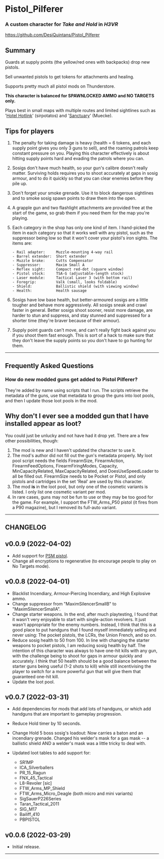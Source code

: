 # Pistol_Pilferer
### A custom character for _Take and Hold_ in _H3VR_

<https://github.com/DesiQuintans/Pistol_Pilferer>

## Summary 

Guards at supply points (the yellow/red ones with backpacks) drop new pistols.

Sell unwanted pistols to get tokens for attachments and healing.

Supports pretty much all pistol mods on Thunderstore.

**This character is balanced for SPAWNLOCKED AMMO and NO TARGETS only.**

Plays best in small maps with multiple routes and limited sightlines such as 
'[Hotel Hotlink][hotel]' (sirpotatos) and '[Sanctuary][sanct]' (Muecke).


## Tips for players

1.  The penalty for taking damage is heavy (health = 6 tokens, and each supply 
    point gives you only 3 guns to sell), and the roaming patrols keep constant 
    pressure on you. Playing this character effectively is about hitting supply 
    points hard and evading the patrols where you can.

2.  Sosigs don't have much health, so your gun's calibre doesn't really matter. 
    Surviving holds requires you to shoot accurately at gaps in sosig armour, 
    and to do it quickly so that you can clear enemies before they pile up. 

3.  Don't forget your smoke grenade. Use it to block dangerous sightlines and 
    to smoke sosig spawn points to draw them into the open.
    
4.  A grapple gun and two flashlight attachments are provided free at the start 
    of the game, so grab them if you need them for the map you're playing.

5.  Each category in the shop has only one kind of item. I hand-picked the item 
    in each category so that it works well with any pistol, such as the 
    suppressor being low so that it won't cover your pistol's iron sights. 
    The items are:
    
        - Rail adapter:     Muzzle-mounting 4-way rail
        - Barrel extender:  Short extender
        - Muzzle brake:     Cutts Compensator
        - Suppressor:       Maxim Small A
        - Reflex sight:     Compact red-dot (square window)
        - Pistol stock:     TSA-G (adjustable-length stock)
        - Laser module:     Tactical Laser 3 (with bottom rail)
        - Foregrip:         Valk (small, looks foldable)
        - Shield:           Ballistic shield (with viewing window)
        - Health:           Health sausage

6.  Sosigs have low base health, but better-armoured sosigs are a little 
    tougher and behave more aggressively. All sosigs sneak and crawl faster in
    general. Better sosigs shoot sooner, resist more damage, are harder to stun
    and suppress, and stay stunned and suppressed for a shorter time (they're
    braver because of their armour).
    
7.  Supply point guards can't move, and can't really fight back against you if 
    you shoot them fast enough. This is sort of a hack to make sure that they 
    don't leave the supply points so you don't have to go hunting for them.


---

## Frequently Asked Questions

### How do new modded guns get added to Pistol Pilferer?

They're added by name using scripts that I run. The scripts retrieve the 
metadata of the guns, use that metadata to group the guns into loot pools, and 
then I update those loot pools in the mod.

## Why don't I ever see a modded gun that I have installed appear as loot?

You could just be unlucky and not have had it drop yet. There are a few other 
possibilities, though:

1.  The mod is new and I haven't updated the character to use it.
2.  The mod's author did not fill out the gun's metadata properly. My loot pool
    script needs the fields FirearmSize, FirearmAction, FirearmFeedOptions, 
    FirearmFiringModes, Capacity, MinCapacityRelated, MaxCapacityRelated, and 
    DoesUseSpeedLoader to all be filled out. FirearmSize needs to be Pocket or 
    Pistol, and only pistols and cartridges in the set 'Real' are used by
    this character.
3.  The mod **is** in the loot pool, but only one of the cosmetic variants is 
    listed. I only list one cosmetic variant per mod.
4.  In rare cases, guns may not be fun to use or they may be too good for the
    game. For example, I support the FTW_Arms_P50 pistol (it fires from a P90 
    magazine), but I removed its full-auto variant.

---

## CHANGELOG

## v0.0.9 (2022-04-02)
-   Add support for [PSM pistol](https://h3vr.thunderstore.io/package/devyndamonster/PSM/).
-   Change all encryptions to regenerative (to encourage people to play on 
    No Targets mode).
    

## v0.0.8 (2022-04-01)
-   Blacklist Incendiary, Armour-Piercing Incendiary, and High Explosive ammo.
-   Change suppressor from "MaximSilencerSmallB" to "MaximSilencerSmallA".
-   Change starter weapons. In the end, after much playtesting, I found that it 
    wasn't very enjoyable to start with single-action revolvers. It just wasn't 
    appropriate for the enemy numbers. Instead, I think that this is a good 
    place to put handguns that I found myself immediately selling and never 
    using: The pocket pistols, the LCRs, the Union French, and so on.
-   Reduce sosig health to 50 from 100. In line with changing the starter weapons 
    to pocket pistols, I am reducing sosig health by half. The intention of this 
    character was always to have one-hit kills with any gun, with the challenge 
    being to shoot for gaps in armour quickly and accurately. I think that 
    50 health should be a good balance between the starter guns being useful 
    (1-2 shots to kill) while still incentivising the player to switch for a 
    more powerful gun that will give them that guaranteed one-hit kill.
-   Update the loot pool.


## v0.0.7 (2022-03-31)
-   Add dependencies for mods that add lots of handguns, or which add handguns
    that are important to gameplay progression.
-   Reduce Hold timer by 10 seconds.
-   Change Hold 5 boss sosig's loadout: Now carries a baton and an incendiary 
    grenade. Changed his welder's mask for a gas mask -- a ballistic shield AND
    a welder's mask was a little tricky to deal with.
-   Updated loot tables to add support for:

    - SR1MP
    - ICA_Silverballers
    - PR_15_Ragun
    - FNX_45_Tactical
    - L8-Revoler [sic]
    - FTW_Arms_MP_Shield
    - FTW_Arms_Micro_Deagle (both micro and mini variants)
    - SigSauerP226Series
    - Taran_Tactical_2011
    - SIG_M17
    - Bailiff_410
    - PBPISTOL

## v0.0.6 (2022-03-29)
- Initial release.


---

[hotel]: <https://h3vr.thunderstore.io/package/sirpotatos/Hotel_Hotlink/>
[sanct]: <https://h3vr.thunderstore.io/package/Muecke/Sanctuary/>

